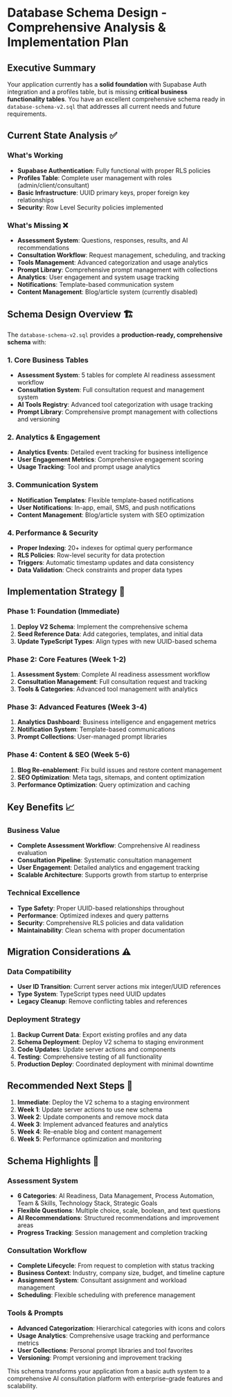 # Database Schema Design - Comprehensive Analysis & Implementation Plan

## Executive Summary

Your application currently has a **solid foundation** with Supabase Auth integration and a profiles table, but is missing **critical business functionality tables**. You have an excellent comprehensive schema ready in `database-schema-v2.sql` that addresses all current needs and future requirements.

## Current State Analysis ✅

### What's Working
- **Supabase Authentication**: Fully functional with proper RLS policies
- **Profiles Table**: Complete user management with roles (admin/client/consultant)
- **Basic Infrastructure**: UUID primary keys, proper foreign key relationships
- **Security**: Row Level Security policies implemented

### What's Missing ❌
- **Assessment System**: Questions, responses, results, and AI recommendations
- **Consultation Workflow**: Request management, scheduling, and tracking
- **Tools Management**: Advanced categorization and usage analytics
- **Prompt Library**: Comprehensive prompt management with collections
- **Analytics**: User engagement and system usage tracking
- **Notifications**: Template-based communication system
- **Content Management**: Blog/article system (currently disabled)

## Schema Design Overview 🏗️

The `database-schema-v2.sql` provides a **production-ready, comprehensive schema** with:

### 1. Core Business Tables
- **Assessment System**: 5 tables for complete AI readiness assessment workflow
- **Consultation System**: Full consultation request and management system
- **AI Tools Registry**: Advanced tool categorization with usage tracking
- **Prompt Library**: Comprehensive prompt management with collections and versioning

### 2. Analytics & Engagement
- **Analytics Events**: Detailed event tracking for business intelligence
- **User Engagement Metrics**: Comprehensive engagement scoring
- **Usage Tracking**: Tool and prompt usage analytics

### 3. Communication System
- **Notification Templates**: Flexible template-based notifications
- **User Notifications**: In-app, email, SMS, and push notifications
- **Content Management**: Blog/article system with SEO optimization

### 4. Performance & Security
- **Proper Indexing**: 20+ indexes for optimal query performance
- **RLS Policies**: Row-level security for data protection
- **Triggers**: Automatic timestamp updates and data consistency
- **Data Validation**: Check constraints and proper data types

## Implementation Strategy 🎯

### Phase 1: Foundation (Immediate)
1. **Deploy V2 Schema**: Implement the comprehensive schema
2. **Seed Reference Data**: Add categories, templates, and initial data
3. **Update TypeScript Types**: Align types with new UUID-based schema

### Phase 2: Core Features (Week 1-2)
1. **Assessment System**: Complete AI readiness assessment workflow
2. **Consultation Management**: Full consultation request and tracking
3. **Tools & Categories**: Advanced tool management with analytics

### Phase 3: Advanced Features (Week 3-4)
1. **Analytics Dashboard**: Business intelligence and engagement metrics
2. **Notification System**: Template-based communications
3. **Prompt Collections**: User-managed prompt libraries

### Phase 4: Content & SEO (Week 5-6)
1. **Blog Re-enablement**: Fix build issues and restore content management
2. **SEO Optimization**: Meta tags, sitemaps, and content optimization
3. **Performance Optimization**: Query optimization and caching

## Key Benefits 📈

### Business Value
- **Complete Assessment Workflow**: Comprehensive AI readiness evaluation
- **Consultation Pipeline**: Systematic consultation management
- **User Engagement**: Detailed analytics and engagement tracking
- **Scalable Architecture**: Supports growth from startup to enterprise

### Technical Excellence
- **Type Safety**: Proper UUID-based relationships throughout
- **Performance**: Optimized indexes and query patterns
- **Security**: Comprehensive RLS policies and data validation
- **Maintainability**: Clean schema with proper documentation

## Migration Considerations ⚠️

### Data Compatibility
- **User ID Transition**: Current server actions mix integer/UUID references
- **Type System**: TypeScript types need UUID updates
- **Legacy Cleanup**: Remove conflicting tables and references

### Deployment Strategy
1. **Backup Current Data**: Export existing profiles and any data
2. **Schema Deployment**: Deploy V2 schema to staging environment
3. **Code Updates**: Update server actions and components
4. **Testing**: Comprehensive testing of all functionality
5. **Production Deploy**: Coordinated deployment with minimal downtime

## Recommended Next Steps 🚀

1. **Immediate**: Deploy the V2 schema to a staging environment
2. **Week 1**: Update server actions to use new schema
3. **Week 2**: Update components and remove mock data
4. **Week 3**: Implement advanced features and analytics
5. **Week 4**: Re-enable blog and content management
6. **Week 5**: Performance optimization and monitoring

## Schema Highlights 🌟

### Assessment System
- **6 Categories**: AI Readiness, Data Management, Process Automation, Team & Skills, Technology Stack, Strategic Goals
- **Flexible Questions**: Multiple choice, scale, boolean, and text questions
- **AI Recommendations**: Structured recommendations and improvement areas
- **Progress Tracking**: Session management and completion tracking

### Consultation Workflow
- **Complete Lifecycle**: From request to completion with status tracking
- **Business Context**: Industry, company size, budget, and timeline capture
- **Assignment System**: Consultant assignment and workload management
- **Scheduling**: Flexible scheduling with preference management

### Tools & Prompts
- **Advanced Categorization**: Hierarchical categories with icons and colors
- **Usage Analytics**: Comprehensive usage tracking and performance metrics
- **User Collections**: Personal prompt libraries and tool favorites
- **Versioning**: Prompt versioning and improvement tracking

This schema transforms your application from a basic auth system to a comprehensive AI consultation platform with enterprise-grade features and scalability.
